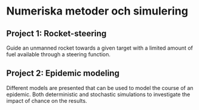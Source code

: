 # Numeriska metoder och simulering 

## Project 1: Rocket-steering
Guide an unmanned rocket towards a given target with a limited amount of fuel available through a steering function. 

## Project 2: Epidemic modeling
Different models are presented that can be used to model the course of an epidemic. Both deterministic and stochastic simulations to investigate the impact of chance on the results.
